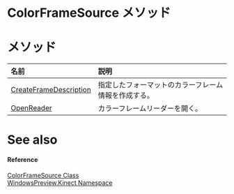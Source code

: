ColorFrameSource メソッド  
========================  

<span id="publicmethodsSection"></span>

メソッド
=======  

<table>
<colgroup>
<col width="30%" />
<col width="60%" />
</colgroup>
<thead>
<tr class="header">
<th align="left">名前</th>
<th align="left">説明</th>
</tr>
</thead>
<tbody>
<tr class="odd">
<td align="left"><a href="ColorFrameSource_Class/Methods/CreateFrameDescription.md">CreateFrameDescription</a></td>
<td align="left">指定したフォーマットのカラーフレーム情報を作成する。</td>
</tr>
<tr class="even">
<td align="left"><a href="ColorFrameSource_Class/Methods/OpenReader_Method.md">OpenReader</a></td>
<td align="left">カラーフレームリーダーを開く。</td>
</tr>
</tbody>
</table>

<span id="ID4EI"></span>

See also  
========  

<span id="ID4EK"></span>
#### Reference  

[ColorFrameSource Class](../ColorFrameSource_Class.md)  
 [WindowsPreview.Kinect Namespace](../../Kinect.md)  



<!--Please do not edit the data in the comment block below.-->
<!--
TOCTitle : ColorFrameSource Methods
RLTitle : ColorFrameSource Methods
KeywordK : ColorFrameSource class, methods
KeywordA : Methods.T:WindowsPreview.Kinect.ColorFrameSource
AssetID : Methods.T:WindowsPreview.Kinect.ColorFrameSource
Locale : en-us
CommunityContent : 1
TargetOS : Windows
TopicType : kbSyntax
DocSet : K4Wv2
ProjType : K4Wv2Proj
Technology : Kinect for Windows
Product : Kinect for Windows SDK v2
productversion : 20
-->
